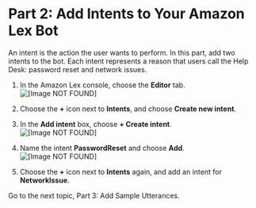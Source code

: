 # Part 2: Add Intents to Your Amazon Lex Bot<a name="tutorial-lex-bot-intents"></a>

An intent is the action the user wants to perform\. In this part, add two intents to the bot\. Each intent represents a reason that users call the Help Desk: password reset and network issues\.

1. In the Amazon Lex console, choose the **Editor** tab\.  
![\[Image NOT FOUND\]](http://docs.aws.amazon.com/connect/latest/adminguide/images/tutorial1-lex-custom-bot4.png)

1. Choose the **\+** icon next to **Intents**, and choose **Create new intent**\.

1. In the **Add intent** box, choose **\+ Create intent**\.  
![\[Image NOT FOUND\]](http://docs.aws.amazon.com/connect/latest/adminguide/images/tutorial1-add-intent-box.png)

1. Name the intent **PasswordReset** and choose **Add**\.  
![\[Image NOT FOUND\]](http://docs.aws.amazon.com/connect/latest/adminguide/images/tutorial1-lex-custom-bot5.png)

1. Choose the **\+** icon next to **Intents** again, and add an intent for **NetworkIssue**\.

Go to the next topic, Part 3: Add Sample Utterances\.